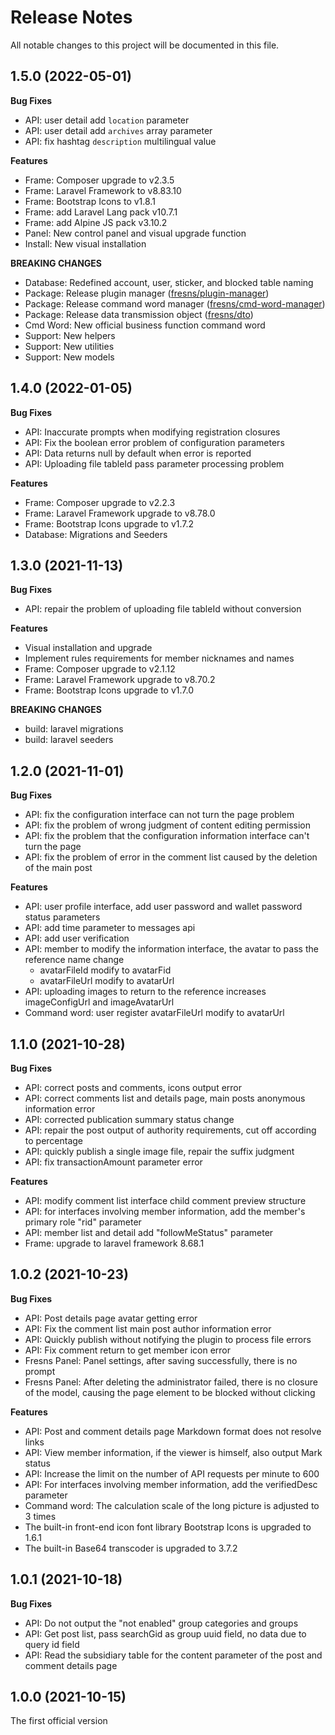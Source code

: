 # Release Notes

All notable changes to this project will be documented in this file.

## 1.5.0 (2022-05-01)

**Bug Fixes**

- API: user detail add `location` parameter
- API: user detail add `archives` array parameter
- API: fix hashtag `description` multilingual value

**Features**

- Frame: Composer upgrade to v2.3.5
- Frame: Laravel Framework to v8.83.10
- Frame: Bootstrap Icons to v1.8.1
- Frame: add Laravel Lang pack v10.7.1
- Frame: add Alpine JS pack v3.10.2
- Panel: New control panel and visual upgrade function
- Install: New visual installation

**BREAKING CHANGES**

- Database: Redefined account, user, sticker, and blocked table naming
- Package: Release plugin manager ([fresns/plugin-manager](https://github.com/fresns/plugin-manager))
- Package: Release command word manager ([fresns/cmd-word-manager](https://github.com/fresns/cmd-word-manager))
- Package: Release data transmission object ([fresns/dto](https://github.com/fresns/dto))
- Cmd Word: New official business function command word
- Support: New helpers
- Support: New utilities
- Support: New models


## 1.4.0 (2022-01-05)

**Bug Fixes**

- API: Inaccurate prompts when modifying registration closures
- API: Fix the boolean error problem of configuration parameters
- API: Data returns null by default when error is reported
- API: Uploading file tableId pass parameter processing problem

**Features**

- Frame: Composer upgrade to v2.2.3
- Frame: Laravel Framework upgrade to v8.78.0
- Frame: Bootstrap Icons upgrade to v1.7.2
- Database: Migrations and Seeders


## 1.3.0 (2021-11-13)

**Bug Fixes**

- API: repair the problem of uploading file tableId without conversion

**Features**

- Visual installation and upgrade
- Implement rules requirements for member nicknames and names
- Frame: Composer upgrade to v2.1.12
- Frame: Laravel Framework upgrade to v8.70.2
- Frame: Bootstrap Icons upgrade to v1.7.0

**BREAKING CHANGES**

- build: laravel migrations
- build: laravel seeders


## 1.2.0 (2021-11-01)

**Bug Fixes**

- API: fix the configuration interface can not turn the page problem
- API: fix the problem of wrong judgment of content editing permission
- API: fix the problem that the configuration information interface can't turn the page
- API: fix the problem of error in the comment list caused by the deletion of the main post

**Features**

- API: user profile interface, add user password and wallet password status parameters
- API: add time parameter to messages api
- API: add user verification
- API: member to modify the information interface, the avatar to pass the reference name change
    - avatarFileId modify to avatarFid
    - avatarFileUrl modify to avatarUrl
- API: uploading images to return to the reference increases imageConfigUrl and imageAvatarUrl
- Command word: user register avatarFileUrl modify to avatarUrl


## 1.1.0 (2021-10-28)

**Bug Fixes**

- API: correct posts and comments, icons output error
- API: correct comments list and details page, main posts anonymous information error
- API: corrected publication summary status change
- API: repair the post output of authority requirements, cut off according to percentage
- API: quickly publish a single image file, repair the suffix judgment
- API: fix transactionAmount parameter error

**Features**

- API: modify comment list interface child comment preview structure
- API: for interfaces involving member information, add the member's primary role "rid" parameter
- API: member list and detail add "followMeStatus" parameter
- Frame: upgrade to laravel framework 8.68.1


## 1.0.2 (2021-10-23)

**Bug Fixes**

- API: Post details page avatar getting error
- API: Fix the comment list main post author information error
- API: Quickly publish without notifying the plugin to process file errors
- API: Fix comment return to get member icon error
- Fresns Panel: Panel settings, after saving successfully, there is no prompt
- Fresns Panel: After deleting the administrator failed, there is no closure of the model, causing the page element to be blocked without clicking

**Features**

- API: Post and comment details page Markdown format does not resolve links
- API: View member information, if the viewer is himself, also output Mark status
- API: Increase the limit on the number of API requests per minute to 600
- API: For interfaces involving member information, add the verifiedDesc parameter
- Command word: The calculation scale of the long picture is adjusted to 3 times
- The built-in front-end icon font library Bootstrap Icons is upgraded to 1.6.1
- The built-in Base64 transcoder is upgraded to 3.7.2


## 1.0.1 (2021-10-18)

**Bug Fixes**

- API: Do not output the "not enabled" group categories and groups
- API: Get post list, pass searchGid as group uuid field, no data due to query id field
- API: Read the subsidiary table for the content parameter of the post and comment details page

## 1.0.0 (2021-10-15)

The first official version
